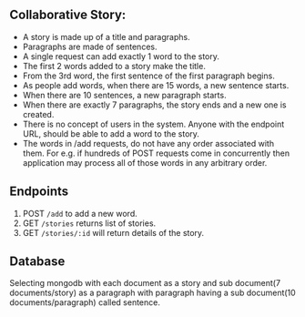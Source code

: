 ## Collaborative Story:

- A story is made up of a title and paragraphs.
- Paragraphs are made of sentences.
- A single request can add exactly 1 word to the story.
- The first 2 words added to a story make the title.
- From the 3rd word, the first sentence of the first paragraph begins.
- As people add words, when there are 15 words, a new sentence starts.
- When there are 10 sentences, a new paragraph starts.
- When there are exactly 7 paragraphs, the story ends and a new one is created.
- There is no concept of users in the system. Anyone with the endpoint URL, should be able to add a word to the story.
- The words in /add requests, do not have any order associated with them. For e.g. if hundreds of POST requests come in concurrently then application may process all of those words in any arbitrary order.

## Endpoints

1. POST `/add` to add a new word.
2. GET `/stories` returns list of stories.
3. GET `/stories/:id` will return details of the story.

## Database

Selecting mongodb with each document as a story and sub document(7 documents/story) as a paragraph with paragraph having a sub document(10 documents/paragraph) called sentence.
